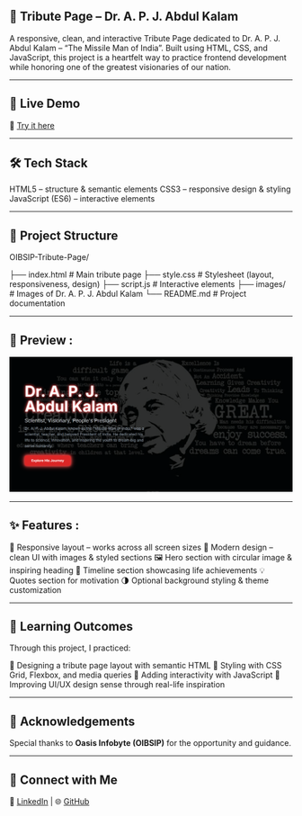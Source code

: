 ## 🙏 Tribute Page – Dr. A. P. J. Abdul Kalam

A responsive, clean, and interactive Tribute Page dedicated to Dr. A. P. J. Abdul Kalam – “The Missile Man of India”.
Built using HTML, CSS, and JavaScript, this project is a heartfelt way to practice frontend development while honoring one of the greatest visionaries of our nation.

---

## 🚀 Live Demo  

🔗 [Try it here](https://kunal-web3.github.io/OIBSIP-Tribute-Page/)

---

## 🛠️ Tech Stack

HTML5 – structure & semantic elements
CSS3 – responsive design & styling
JavaScript (ES6) – interactive elements

---

## 📂 Project Structure

OIBSIP-Tribute-Page/

├── index.html # Main tribute page
├── style.css # Stylesheet (layout, responsiveness, design)
├── script.js # Interactive elements
├── images/ # Images of Dr. A. P. J. Abdul Kalam
└── README.md # Project documentation

---

## 📸 Preview :

![Tribute Page Snapshot](screenshot.png)

---

## ✨ Features :

📱 Responsive layout – works across all screen sizes
🎨 Modern design – clean UI with images & styled sections
🖼️ Hero section with circular image & inspiring heading
📜 Timeline section showcasing life achievements
💡 Quotes section for motivation
🌗 Optional background styling & theme customization

---

## 🎯 Learning Outcomes 

Through this project, I practiced:

📌 Designing a tribute page layout with semantic HTML
📌 Styling with CSS Grid, Flexbox, and media queries
📌 Adding interactivity with JavaScript
📌 Improving UI/UX design sense through real-life inspiration

---

## 🙌 Acknowledgements

Special thanks to **Oasis Infobyte (OIBSIP)** for the opportunity and guidance.  

---

## 📢 Connect with Me  

🔗 [LinkedIn](https://www.linkedin.com/in/kunal-jadhav-kj) | 🌐 [GitHub](https://github.com/kunal-web3)